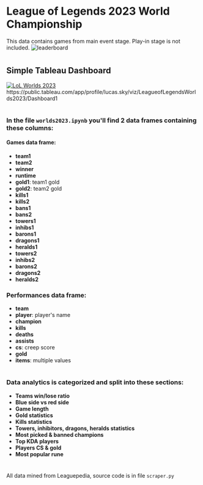# League of Legends 2023 World Championship
This data contains games from main event stage. Play-in stage is not included.
![leaderboard](https://github.com/lukitoziomal/worlds2023/assets/64534303/a1023695-b445-41b0-a9c0-dc5532449bc6)

#

## Simple Tableau Dashboard
<div class='tableauPlaceholder' id='viz1713963251615' style='position: relative'><noscript><a href='#'><img alt='LoL Worlds 2023 ' src='https:&#47;&#47;public.tableau.com&#47;static&#47;images&#47;Le&#47;LeagueofLegendsWorlds2023&#47;Dashboard1&#47;1_rss.png' style='border: none' /></a></noscript><object class='tableauViz'  style='display:none;'><param name='host_url' value='https%3A%2F%2Fpublic.tableau.com%2F' /> <param name='embed_code_version' value='3' /> <param name='site_root' value='' /><param name='name' value='LeagueofLegendsWorlds2023&#47;Dashboard1' /><param name='tabs' value='no' /><param name='toolbar' value='yes' /><param name='static_image' value='https:&#47;&#47;public.tableau.com&#47;static&#47;images&#47;Le&#47;LeagueofLegendsWorlds2023&#47;Dashboard1&#47;1.png' /> <param name='animate_transition' value='yes' /><param name='display_static_image' value='yes' /><param name='display_spinner' value='yes' /><param name='display_overlay' value='yes' /><param name='display_count' value='yes' /><param name='language' value='en-US' /></object></div>
https://public.tableau.com/app/profile/lucas.sky/viz/LeagueofLegendsWorlds2023/Dashboard1

#

### In the file ` worlds2023.ipynb ` you'll find 2 data frames containing these columns:
#### Games data frame:
* **team1**
* **team2**
* **winner**
* **runtime**
* **gold1**: team1 gold
* **gold2**: team2 gold
* **kills1**
* **kills2**
* **bans1**
* **bans2**
* **towers1**
* **inhibs1**
* **barons1**
* **dragons1**
* **heralds1**
* **towers2**
* **inhibs2**
* **barons2**
* **dragons2**
* **heralds2**

### Performances data frame:
* **team**
* **player**: player's name
* **champion**
* **kills**
* **deaths**
* **assists**
* **cs**: creep score
* **gold**
* **items**: multiple values

#

### Data analytics is categorized and split into these sections:
* **Teams win/lose ratio**
* **Blue side vs red side**
* **Game length**
* **Gold statistics**
* **Kills statistics**
* **Towers, inhibitors, dragons, heralds statistics**
* **Most picked & banned champions**
* **Top KDA players**
* **Players CS & gold**
* **Most popular rune**


#

All data mined from Leaguepedia, source code is in file ` scraper.py `
